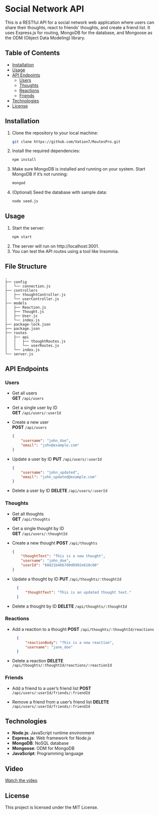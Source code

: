 # Social Network API

This is a RESTful API for a social network web application where users can share their thoughts, react to friends' thoughts, and create a friend list. It uses Express.js for routing, MongoDB for the database, and Mongoose as the ODM (Object Data Modeling) library.

## Table of Contents

- [Installation](#installation)
- [Usage](#usage)
- [API Endpoints](#api-endpoints)
  - [Users](#users)
  - [Thoughts](#thoughts)
  - [Reactions](#reactions)
  - [Friends](#friends)
- [Technologies](#technologies)
- [License](#license)

## Installation

1. Clone the repository to your local machine:
   ```bash
   git clone https://github.com/Vation7/RoutesPro.git
   ```
2. Install the required dependencies:
    ```bash
   npm install
   ```
3.	Make sure MongoDB is installed and running on your system. Start MongoDB if it’s not running:
    ```bash
    mongod
    ```
4.	(Optional) Seed the database with sample data:
    ```bash
    node seed.js
    ```

## Usage

1.	Start the server:
    ```bash
    npm start
    ```
2.	The server will run on http://localhost:3001.
3.	You can test the API routes using a tool like Insomnia.

## File Structure
```
.
├── config
│   └── connection.js
├── controllers
│   ├── thoughtController.js
│   └── userController.js
├── models
│   ├── Reaction.js
│   ├── Thought.js
│   ├── User.js
│   └── index.js
├── package-lock.json
├── package.json
├── routes
│   ├── api
│   │   ├── thoughtRoutes.js
│   │   └── userRoutes.js
│   └── index.js
└── server.js
```

## API Endpoints

### Users
- Get all users  
  **GET** `/api/users`

- Get a single user by ID  
  **GET** `/api/users/:userId`

- Create a new user  
  **POST** `/api/users`  
    ```json
    {
        "username": "john_doe",
        "email": "john@example.com"
    }
    ```

- Update a user by ID
  **PUT** `/api/users/:userId`
    ```json
    {
        "username": "john_updated",
        "email": "john_updated@example.com"
    }
    ```

- Delete a user by ID
  **DELETE** `/api/users/:userId`
    
### Thoughts
- Get all thoughts  
  **GET** `/api/thoughts`

- Get a single thought by ID  
  **GET** `/api/users/:thoughtId`

- Create a new thought 
  **POST** `/api/thoughts`
    ```json
    {
        "thoughtText": "This is a new thought",
        "username": "john_doe",
        "userId": "60d21b4667d0d8992e610c80"
    }
    ```

- Update a thought by ID
  **PUT** `/api/thoughts/:thoughtId`
  ```json
    {
        "thoughtText": "This is an updated thought text."
    }
    ```

- Delete a thought by ID
  **DELETE** `/api/thoughts/:thoughtId`

### Reactions
- Add a reaction to a thought
  **POST** `/api/thoughts/:thoughtId/reactions`
  ```json
    {
        "reactionBody": "This is a new reaction",
        "username": "jane_doe"
    }
    ```

- Delete a reaction
  **DELETE** `/api/thoughts/:thoughtId/reactions/:reactionId`

### Friends
- Add a friend to a user’s friend list
  **POST** `/api/users/:userId/friends/:friendId`

- Remove a friend from a user’s friend list
  **DELETE** `/api/users/:userId/friends/:friendId`

## Technologies

- **Node.js**: JavaScript runtime environment
- **Express.js**: Web framework for Node.js
- **MongoDB**: NoSQL database
- **Mongoose**: ODM for MongoDB
- **JavaScript**: Programming language

## Video
[Watch the video](https://vimeo.com/1009747030?share=copy)


## License

This project is licensed under the MIT License.
